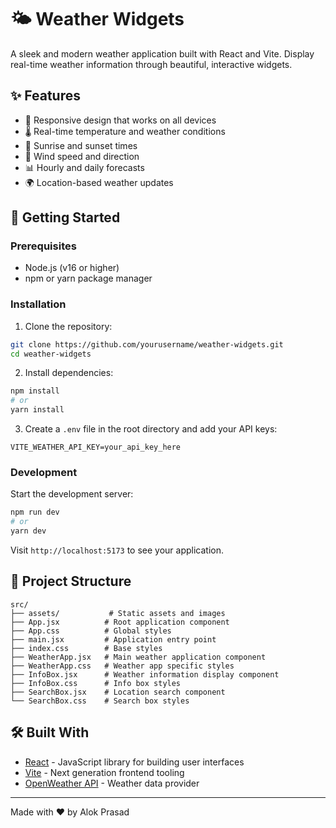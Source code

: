 # 🌤️ Weather Widgets

A sleek and modern weather application built with React and Vite. Display real-time weather information through beautiful, interactive widgets.


## ✨ Features

- 📱 Responsive design that works on all devices
- 🌡️ Real-time temperature and weather conditions
- 🌅 Sunrise and sunset times
- 💨 Wind speed and direction
- 📊 Hourly and daily forecasts
- 🌍 Location-based weather updates


## 🚀 Getting Started

### Prerequisites

- Node.js (v16 or higher)
- npm or yarn package manager

### Installation

1. Clone the repository:
```bash
git clone https://github.com/yourusername/weather-widgets.git
cd weather-widgets
```

2. Install dependencies:
```bash
npm install
# or
yarn install
```

3. Create a `.env` file in the root directory and add your API keys:
```env
VITE_WEATHER_API_KEY=your_api_key_here
```

### Development

Start the development server:
```bash
npm run dev
# or
yarn dev
```

Visit `http://localhost:5173` to see your application.

## 📁 Project Structure

```
src/
├── assets/           # Static assets and images
├── App.jsx          # Root application component
├── App.css          # Global styles
├── main.jsx         # Application entry point
├── index.css        # Base styles
├── WeatherApp.jsx   # Main weather application component
├── WeatherApp.css   # Weather app specific styles
├── InfoBox.jsx      # Weather information display component
├── InfoBox.css      # Info box styles
├── SearchBox.jsx    # Location search component
└── SearchBox.css    # Search box styles
```

## 🛠️ Built With

- [React](https://reactjs.org/) - JavaScript library for building user interfaces
- [Vite](https://vitejs.dev/) - Next generation frontend tooling
- [OpenWeather API](https://openweathermap.org/api) - Weather data provider


---

Made with ❤️ by Alok Prasad